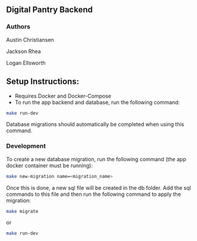 ## Digital Pantry Backend

### Authors
Austin Christiansen

Jackson Rhea

Logan Ellsworth

## Setup Instructions:
- Requires Docker and Docker-Compose
- To run the app backend and database, run the following command: 
```bash
make run-dev
```

Database migrations should automatically be completed when using this command.

### Development

To create a new database migration, run the following command (the app docker container must be running): 
```bash
make new-migration name=<migration_name>
```
Once this is done, a new sql file will be created in the db folder. Add the sql commands to this file and then run the following command to apply the migration: 
```bash
make migrate
```
or 
```bash
make run-dev
```
